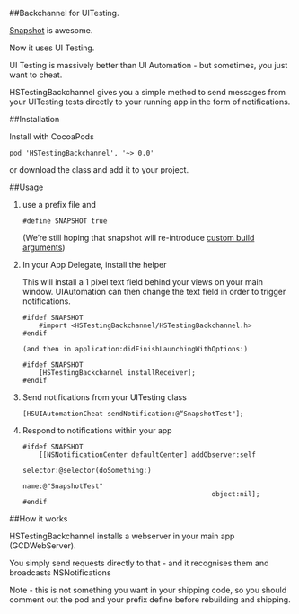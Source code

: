 
##Backchannel for UITesting.

[Snapshot][1] is awesome. 

Now it uses UI Testing.

UI Testing is massively better than UI Automation - but sometimes, you just want to cheat.

HSTestingBackchannel gives you a simple method to send messages from your UITesting tests directly to your running app in the form of notifications.

##Installation

Install with CocoaPods

    pod 'HSTestingBackchannel', '~> 0.0'

or download the class and add it to your project.  

##Usage

 1. use a prefix file and 

        #define SNAPSHOT true

	(We’re still hoping that snapshot will re-introduce [custom build arguments][2])

 2. In your App Delegate, install the
    helper

    This will install a 1 pixel text field behind your views on your main window. UIAutomation can then change the text field in order to trigger notifications.

        #ifdef SNAPSHOT
			#import <HSTestingBackchannel/HSTestingBackchannel.h>
		#endif

        (and then in application:didFinishLaunchingWithOptions:)

        #ifdef SNAPSHOT
            [HSTestingBackchannel installReceiver];
        #endif

 3. Send notifications from your UITesting class


        [HSUIAutomationCheat sendNotification:@“SnapshotTest"];

 5. Respond to notifications within your app

        #ifdef SNAPSHOT
            [[NSNotificationCenter defaultCenter] addObserver:self
                                                     selector:@selector(doSomething:)
                                                         name:@"SnapshotTest" 
                                                       object:nil];    
        #endif


##How it works

HSTestingBackchannel installs a webserver in your main app (GCDWebServer). 

You simply send requests directly to that - and it recognises them and broadcasts NSNotifications

Note - this is not something you want in your shipping code, so you should comment out the pod and your prefix define before rebuilding and shipping.

  [1]: https://github.com/KrauseFx/snapshot
  [2]: https://github.com/fastlane/snapshot/issues/241